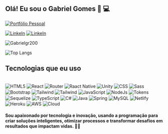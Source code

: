 
## Olá! Eu sou o Gabriel Gomes 👋 💻

[![Portfólio Pessoal](https://img.shields.io/badge/Portifolio%20Pessoal-click-1abc9c.svg)](https://portfolio-zeta-jade-85.vercel.app/)

[![LinkeIn](https://img.shields.io/badge/LinkedIn-0077B5?style=for-the-badge&logo=linkedin&logoColor=white
)](https://www.linkedin.com/in/gabriel-gomes-bba609179/)
[![LinkeIn](https://img.shields.io/badge/Instagram-E4405F?style=for-the-badge&logo=instagram&logoColor=white
)](https://www.instagram.com/gabrielgomesrd/)

![Gabrielgr200](https://github-readme-stats.vercel.app/api?username=Gabrielgr200&show_icons=true&theme=gradient&locale=pt-br&bg_color=45,fffafa,f5f5f5,c4c4c4
)

![Top Langs](https://github-readme-stats.vercel.app/api/top-langs/?username=gabrielgr200&layout=compact)

## Tecnologias que eu uso

<div style="display: incline_block"></br>
   <img alt="HTML5" align="center" src="https://img.shields.io/badge/HTML5-E34F26?style=for-the-badge&logo=html5&logoColor=white" />
   <img alt="React" align="center" src="https://img.shields.io/badge/React-20232A?style=for-the-badge&logo=react&logoColor=61DAFB" />
   <img alt="Router" align="center" src="https://img.shields.io/badge/React_Router-CA4245?style=for-the-badge&logo=react-router&logoColor=white" />
   <img alt="Raact Native" align="center" src="https://img.shields.io/badge/React_Native-20232A?style=for-the-badge&logo=react&logoColor=61DAFB" />
   <img alt="Unity" align="center" src="https://img.shields.io/badge/Unity-100000?style=for-the-badge&logo=unity&logoColor=white" />
   <img alt="CSS" align="center" src="https://img.shields.io/badge/CSS3-1572B6?style=for-the-badge&logo=css3&logoColor=white" />
   <img alt="Sass" align="center" src="https://img.shields.io/badge/Sass-CC6699?style=for-the-badge&logo=sass&logoColor=white" />
   <img alt="Bootstrap" align="center" src="https://img.shields.io/badge/Bootstrap-563D7C?style=for-the-badge&logo=bootstrap&logoColor=white" />
   <img alt="Tailwind" align="center" src="https://img.shields.io/badge/Tailwind_CSS-38B2AC?style=for-the-badge&logo=tailwind-css&logoColor=white" />
   <img alt="Tailwind" align="center" src="https://img.shields.io/badge/styled--components-DB7093?style=for-the-badge&logo=styled-components&logoColor=white" />
   <img alt="JavaScript" align="center" src="https://img.shields.io/badge/JavaScript-F7DF1E?style=for-the-badge&logo=javascript&logoColor=black" />
   <img alt="NodeJs" align="center" src="https://img.shields.io/badge/Node.js-43853D?style=for-the-badge&logo=node.js&logoColor=white" />
   <img alt="Tokens" align="center" src="https://img.shields.io/badge/json%20web%20tokens-323330?style=for-the-badge&logo=json-web-tokens&logoColor=pink" />
   <img alt="Sequelize" align="center" src="https://img.shields.io/badge/sequelize-323330?style=for-the-badge&logo=sequelize&logoColor=blue" />
   <img alt="TypeScript" align="center" src="https://img.shields.io/badge/TypeScript-007ACC?style=for-the-badge&logo=typescript&logoColor=white" />
   <img alt="C#" align="center" src="https://img.shields.io/badge/C%23-239120?style=for-the-badge&logo=c-sharp&logoColor=white" />
   <img alt="Java" align="center" src="https://img.shields.io/badge/Java-ED8B00?style=for-the-badge&logo=openjdk&logoColor=white" />
   <img alt="Spring" align="center" src="https://img.shields.io/badge/Spring-6DB33F?style=for-the-badge&logo=spring&logoColor=white" />
   <img alt="MySQL" align="center" src="https://img.shields.io/badge/MySQL-00000F?style=for-the-badge&logo=mysql&logoColor=white" />
   <img alt="Netlify" align="center" src="https://img.shields.io/badge/Netlify-00C7B7?style=for-the-badge&logo=netlify&logoColor=white" />
   <img alt="Heroku" align="center" src="https://img.shields.io/badge/Heroku-430098?style=for-the-badge&logo=heroku&logoColor=white" />
   <img alt="AWS" align="center" src="https://img.shields.io/badge/Amazon_AWS-232F3E?style=for-the-badge&logo=amazon-aws&logoColor=white" />
   <img alt="Cloud" align="center" src="https://img.shields.io/badge/Google_Cloud-4285F4?style=for-the-badge&logo=google-cloud&logoColor=white" />
</div>


#### Sou apaixonado por tecnologia e inovação, usando a programação para criar soluções inteligentes, otimizar processos e transformar desafios em resultados que impactam vidas. 🚀🚀
